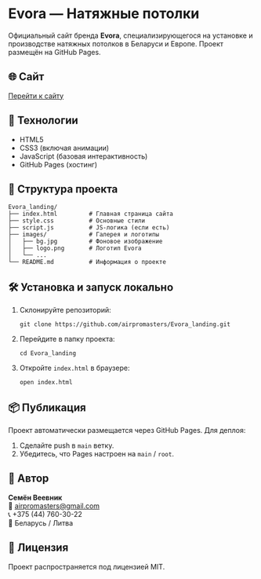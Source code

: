 # Evora — Натяжные потолки

Официальный сайт бренда **Evora**, специализирующегося на установке и производстве натяжных потолков в Беларуси и Европе. Проект размещён на GitHub Pages.

## 🌐 Сайт
[Перейти к сайту](https://airpromasters.github.io/Evora_landing/)

## 🔧 Технологии
- HTML5
- CSS3 (включая анимации)
- JavaScript (базовая интерактивность)
- GitHub Pages (хостинг)

## 📂 Структура проекта

```
Evora_landing/
├── index.html         # Главная страница сайта
├── style.css          # Основные стили
├── script.js          # JS-логика (если есть)
├── images/            # Галерея и логотипы
│   ├── bg.jpg         # Фоновое изображение
│   ├── logo.png       # Логотип Evora
│   └── ...
└── README.md          # Информация о проекте
```

## 🛠 Установка и запуск локально

1. Склонируйте репозиторий:
   ```
   git clone https://github.com/airpromasters/Evora_landing.git
   ```

2. Перейдите в папку проекта:
   ```
   cd Evora_landing
   ```

3. Откройте `index.html` в браузере:
   ```
   open index.html
   ```

## 📦 Публикация

Проект автоматически размещается через GitHub Pages.
Для деплоя:
1. Сделайте push в `main` ветку.
2. Убедитесь, что Pages настроен на `main` / `root`.

## 👤 Автор

**Семён Веевник**  
📧 airpromasters@gmail.com  
📞 +375 (44) 760-30-22  
📍 Беларусь / Литва  

## 📜 Лицензия

Проект распространяется под лицензией MIT.
